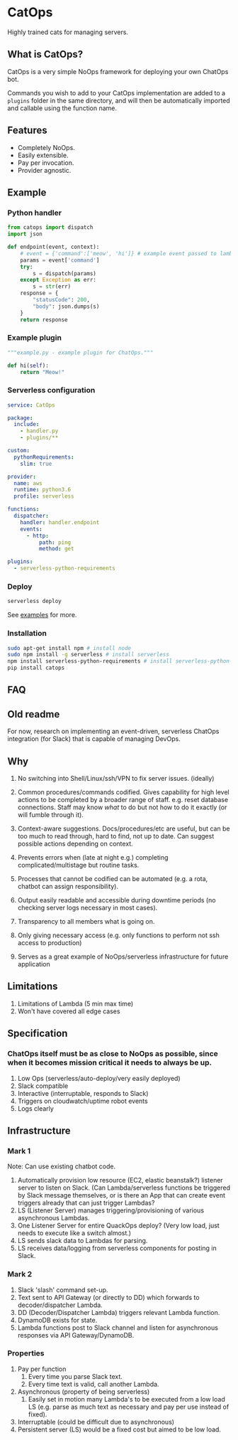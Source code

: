 # CatOps

Highly trained cats for managing servers.

## What is CatOps?

CatOps is a very simple NoOps framework for deploying your own ChatOps bot.

Commands you wish to add to your CatOps implementation are added to a `plugins`
folder in the same directory, and will then be automatically imported and callable
using the function name.

## Features

- Completely NoOps. 
- Easily extensible.
- Pay per invocation.
- Provider agnostic.

## Example

### Python handler

```python handler.py
from catops import dispatch
import json

def endpoint(event, context):
    # event = {'command':['meow', 'hi']} # example event passed to lambda
    params = event['command']
    try:
        s = dispatch(params)
    except Exception as err:
        s = str(err)
    response = {
        "statusCode": 200,
        "body": json.dumps(s)
    }
    return response
```

### Example plugin

```python plugins/example.py
"""example.py - example plugin for ChatOps."""

def hi(self):
    return "Meow!"

```

### Serverless configuration

```yaml serverless.yml
service: CatOps

package:
  include:
    - handler.py
    - plugins/**

custom:
  pythonRequirements:
    slim: true

provider:
  name: aws
  runtime: python3.6
  profile: serverless

functions:
  dispatcher:
    handler: handler.endpoint
    events:
      - http:
          path: ping
          method: get

plugins:
  - serverless-python-requirements
```

### Deploy

```bash
serverless deploy
```

See [examples](example/) for more.

### Installation

```bash
sudo apt-get install npm # install node
sudo npm install -g serverless # install serverless
npm install serverless-python-requirements # install serverless-python-requirements in the same directory as serverless.yml
pip install catops
```

## FAQ

## Old readme

For now, research on implementing an event-driven, serverless ChatOps integration (for Slack) that is capable of managing DevOps.

## Why

1. No switching into Shell/Linux/ssh/VPN to fix server issues. (ideally)
2. Common procedures/commands codified. Gives capability for high level actions to be completed by a broader range of staff. e.g. reset database connections. Staff may know *what* to do but not how to do it exactly (or will fumble through it).
3. Context-aware suggestions. Docs/procedures/etc are useful, but can be too much to read through, hard to find, not up to date. Can suggest possible actions depending on context.
4. Prevents errors when (late at night e.g.) completing complicated/multistage but routine tasks.
5. Processes that cannot be codified can be automated (e.g. a rota, chatbot can assign responsibility).
6. Output easily readable and accessible during downtime periods (no checking server logs necessary in most cases).
7. Transparency to all members what is going on.
8. Only giving necessary access (e.g. only functions to perform not ssh access to production)

9. Serves as a great example of NoOps/serverless infrastructure for future application

## Limitations

1. Limitations of Lambda (5 min max time)
2. Won't have covered all edge cases

## Specification

### ChatOps itself must be as close to NoOps as possible, since when it becomes mission critical it needs to always be up.

1. Low Ops (serverless/auto-deploy/very easily deployed)
2. Slack compatible
3. Interactive (interruptable, responds to Slack)
4. Triggers on cloudwatch/uptime robot events
5. Logs clearly

## Infrastructure

### Mark 1

Note: Can use existing chatbot code.

1. Automatically provision low resource (EC2, elastic beanstalk?) listener server to listen on Slack. (Can Lambda/serverless functions be triggered by Slack message themselves, or is there an App that can create event triggers already that can just trigger Lambdas?
2. LS (Listener Server) manages triggering/provisioning of various asynchronous Lambdas.
3. One Listener Server for entire QuackOps deploy? (Very low load, just needs to execute like a switch almost.)
4. LS sends slack data to Lambdas for parsing.
5. LS receives data/logging from serverless components for posting in Slack.

### Mark 2

1. Slack 'slash' command set-up.
2. Text sent to API Gateway (or directly to DD) which forwards to decoder/dispatcher Lambda.
3. DD (Decoder/Dispatcher Lambda) triggers relevant Lambda function.
4. DynamoDB exists for state.
5. Lambda functions post to Slack channel and listen for asynchronous responses via API Gateway/DynamoDB.

### Properties

1. Pay per function
    1. Every time you parse Slack text.
    2. Every time text is valid, call another Lambda.
2. Asynchronous (property of being serverless)
    1. Easily set in motion many Lambda's to be executed from a low load LS (e.g. parse as much text as necessary and pay per use instead of fixed).
3. Interruptable (could be difficult due to asynchronous)
4. Persistent server (LS) would be a fixed cost but aimed to be low load.

